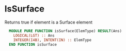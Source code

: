 # IsSurface

Returns true if element is a Surface element

```fortran
  MODULE PURE FUNCTION isSurface(ElemType) RESULT(Ans)
    LOGICAL(LGT) :: Ans
    INTEGER(I4B), INTENT(IN) :: ElemType
  END FUNCTION isSurface
```
